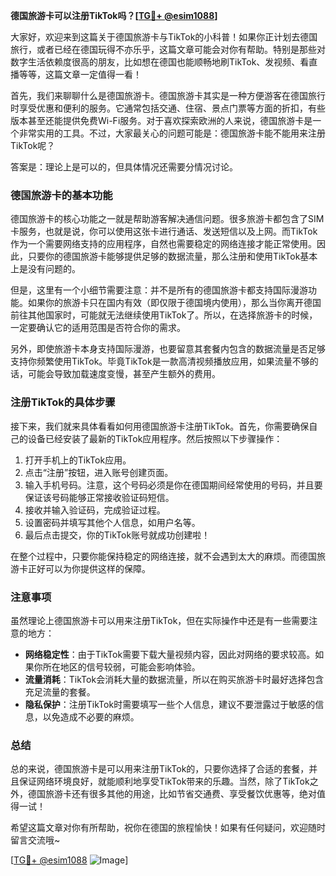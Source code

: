 **德国旅游卡可以注册TikTok吗？[[TG💪+ @esim1088](https://t.me/s/esim1088)]**

大家好，欢迎来到这篇关于德国旅游卡与TikTok的小科普！如果你正计划去德国旅行，或者已经在德国玩得不亦乐乎，这篇文章可能会对你有帮助。特别是那些对数字生活依赖度很高的朋友，比如想在德国也能顺畅地刷TikTok、发视频、看直播等等，这篇文章一定值得一看！

首先，我们来聊聊什么是德国旅游卡。德国旅游卡其实是一种方便游客在德国旅行时享受优惠和便利的服务。它通常包括交通、住宿、景点门票等方面的折扣，有些版本甚至还能提供免费Wi-Fi服务。对于喜欢探索欧洲的人来说，德国旅游卡是一个非常实用的工具。不过，大家最关心的问题可能是：德国旅游卡能不能用来注册TikTok呢？

答案是：理论上是可以的，但具体情况还需要分情况讨论。

### 德国旅游卡的基本功能

德国旅游卡的核心功能之一就是帮助游客解决通信问题。很多旅游卡都包含了SIM卡服务，也就是说，你可以使用这张卡进行通话、发送短信以及上网。而TikTok作为一个需要网络支持的应用程序，自然也需要稳定的网络连接才能正常使用。因此，只要你的德国旅游卡能够提供足够的数据流量，那么注册和使用TikTok基本上是没有问题的。

但是，这里有一个小细节需要注意：并不是所有的德国旅游卡都支持国际漫游功能。如果你的旅游卡只在国内有效（即仅限于德国境内使用），那么当你离开德国前往其他国家时，可能就无法继续使用TikTok了。所以，在选择旅游卡的时候，一定要确认它的适用范围是否符合你的需求。

另外，即使旅游卡本身支持国际漫游，也要留意其套餐内包含的数据流量是否足够支持你频繁使用TikTok。毕竟TikTok是一款高清视频播放应用，如果流量不够的话，可能会导致加载速度变慢，甚至产生额外的费用。

### 注册TikTok的具体步骤

接下来，我们就来具体看看如何用德国旅游卡注册TikTok。首先，你需要确保自己的设备已经安装了最新的TikTok应用程序。然后按照以下步骤操作：

1. 打开手机上的TikTok应用。
2. 点击“注册”按钮，进入账号创建页面。
3. 输入手机号码。注意，这个号码必须是你在德国期间经常使用的号码，并且要保证该号码能够正常接收验证码短信。
4. 接收并输入验证码，完成验证过程。
5. 设置密码并填写其他个人信息，如用户名等。
6. 最后点击提交，你的TikTok账号就成功创建啦！

在整个过程中，只要你能保持稳定的网络连接，就不会遇到太大的麻烦。而德国旅游卡正好可以为你提供这样的保障。

### 注意事项

虽然理论上德国旅游卡可以用来注册TikTok，但在实际操作中还是有一些需要注意的地方：

- **网络稳定性**：由于TikTok需要下载大量视频内容，因此对网络的要求较高。如果你所在地区的信号较弱，可能会影响体验。
- **流量消耗**：TikTok会消耗大量的数据流量，所以在购买旅游卡时最好选择包含充足流量的套餐。
- **隐私保护**：注册TikTok时需要填写一些个人信息，建议不要泄露过于敏感的信息，以免造成不必要的麻烦。

### 总结

总的来说，德国旅游卡是可以用来注册TikTok的，只要你选择了合适的套餐，并且保证网络环境良好，就能顺利地享受TikTok带来的乐趣。当然，除了TikTok之外，德国旅游卡还有很多其他的用途，比如节省交通费、享受餐饮优惠等，绝对值得一试！

希望这篇文章对你有所帮助，祝你在德国的旅程愉快！如果有任何疑问，欢迎随时留言交流哦~

[[TG💪+ @esim1088](https://t.me/s/esim1088) ![Image](https://i.postimg.cc/4NQfJmqS/Snipaste-2025-05-13-00-14-12.png)]